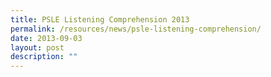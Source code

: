 ```yaml
---
title: PSLE Listening Comprehension 2013
permalink: /resources/news/psle-listening-comprehension/
date: 2013-09-03
layout: post
description: ""
---
```

